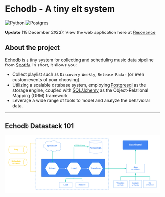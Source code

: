 # Echodb - A tiny elt system

![Python](https://img.shields.io/badge/Made%20With-Python%203.8-blue.svg?style=for-the-badge&logo=Python&logoColor=white)
![Postgres](https://img.shields.io/badge/postgres-%23316192.svg?style=for-the-badge&logo=postgresql&logoColor=white)


**Update** (15 December 2022): View the web application here at [Resonance](https://resonance.streamlit.app/)

## About the project

Echodb is a tiny system for collecting and scheduling music data pipeline from [Spotify](https://engineering.atspotify.com/). In short, it allows you:

* Collect playlist such as `Discovery Weekly`, `Release Radar` (or even custom events of your choosing).
* Utilizing a scalable database system, employing [Postgresql](https://www.postgresql.org/) as the storage engine, coupled with [SQLAlchemy](https://www.sqlalchemy.org/) as the Object-Relational Mapping (ORM) framework 
* Leverage a wide range of tools to model and analyze the behavioral data.

---

## Echodb Datastack 101

![Pipeline](data/stack.png)



